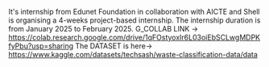 It's internship from Edunet Foundation in collaboration with AICTE and Shell is organising a 4-weeks project-based internship. The internship duration is from January 2025 to February 2025.
G_COLLAB LINK -> 
https://colab.research.google.com/drive/1qFOstyoxIr6L03oiEbSCLwgMDPKfyPbu?usp=sharing
The DATASET is here->
https://www.kaggle.com/datasets/techsash/waste-classification-data/data
